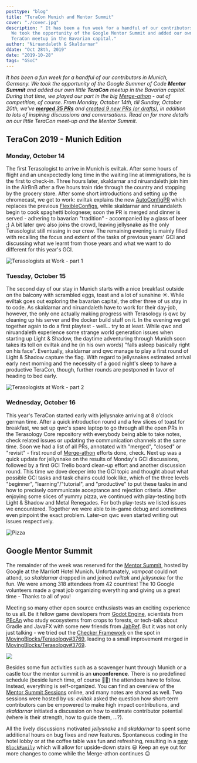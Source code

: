 ```yaml
---
posttype: "blog"
title: "TeraCon Munich and Mentor Summit"
cover: "./cover.jpg"
description: " It has been a fun week for a handful of our contributors in Munich, Germany.
  We took the opportunity of the Google Mentor Summit and added our own little
  TeraCon meetup in the Bavarian capital."
author: "Niruandaleth & Skaldarnar"
ddate: "Oct 28th, 2019"
date: "2019-10-28"
tags: "GSoC"
---
```


_It has been a fun week for a handful of our contributors in Munich, Germany. We took the opportunity of the Google
Summer of Code **Mentor Summit** and added our own little **TeraCon** meetup in the Bavarian capital. During that time,
we played our part in the big [Merge-athon] - out of competition, of course. From Monday, October 14th, till Sunday,
October 20th, we've [**merged 35 PRs**][PRs-merged] and [created 9 new PRs (or drafts)][PRs-created], in addition to
lots of inspiring discussions and conversations. Read on for more details on our little TeraCon meet-up and the Mentor
Summit._

## TeraCon 2019 - Munich Edition

### Monday, October 14

The first Terasologist to arrive in Munich is eviltak. After some hours of flight and an unexpectedly long time in the
waiting line at immigrations, he is the first to check-in. Three hours later, skaldarnar and niruandaleth join him in
the AirBnB after a five hours train ride through the country and stopping by the grocery store. After some short
introductions and setting up the chromecast, we get to work: eviltak explains the new [AutoConfigPR] which replaces the
previous [FlexibleConfigs], while skaldarnar and niruandaleth begin to cook spaghetti bolognese; soon the PR is merged
and dinner is served - adhering to bavarian "tradition" - accompanied by a glass of beer ;) A bit later qwc also joins
the crowd, leaving jellysnake as the only Terasologist still missing in our crew. The remaining evening is mainly filled
with recalling the focus and extent of the tasks of previous years' GCI and discussing what we learnt from those years
and what we want to do different for this year's GCI.

![Terasologists at Work - part 1](munich_group_01.jpg)

### Tuesday, October 15

The second day of our stay in Munich starts with a nice breakfast outside on the balcony with scrambled eggs, toast and
a lot of sunshine ☀️. While eviltak goes out exploring the bavarian capital, the other three of us stay in to code. As
skaldarnar and niruandaleth have to work for their day-job, however, the only one actually making progress with
Terasology is qwc by cleaning up his server and the docker build stuff on it. In the evening we get together again to do
a first playtest - well... try to at least. While qwc and niruandaleth experience some strange world generation issues
when starting up Light & Shadow, the daytime adventuring through Munich soon takes its toll on eviltak and he (in his
own words) "falls asleep basically right on his face". Eventually, skaldarnar and qwc manage to play a first round of
Light & Shadow capture the flag. With regard to jellysnakes estimated arrival early next morning and the necessity of a
good night's sleep to have a productive TeraCon, though, further rounds are postponed in favor of heading to bed early.

![Terasologists at Work - part 2](munich_group_02.jpg )

### Wednesday, October 16

This year's TeraCon started early with jellysnake arriving at 8 o'clock german time. After a quick introduction round
and a few slices of toast for breakfast, we set up qwc's spare laptop to go through all the open PRs in the Terasology
Core repository with everybody being able to take notes, check related issues or updating the communication channels at
the same time. Soon we had a list of all PRs, annotated with "merged", "closed" or "revisit" - first round of
[Merge-athon] efforts done, check. Next up was a quick update for jellysnake on the results of Monday's GCI discussions,
followed by a first GCI Trello board clean-up effort and another discussion round. This time we dove deeper into the GCI
topic and thought about what possible GCI tasks and task chains could look like, which of the three levels "beginner",
"learning"/"tutorial", and "productive" to put these tasks in and how to precisely communicate acceptance and rejection
criteria. After enjoying some slices of yummy pizza, we continued with play-testing both Light & Shadow and Metal
Renegades. For both play-tests we listed issues we encountered. Together we were able to in-game debug and sometimes
even pinpoint the exact problem. Later-on qwc even started writing out issues respectively.

![Pizza](munich_pizza.jpg)


## Google Mentor Summit

The remainder of the week was reserved for the [Mentor Summit], hosted by Google at the Marriott Hotel Munich.
Unfortunately, _vampcat_ could not attend, so _skaldarnar_ dropped in and joined _eviltak_ and _jellysnake_  for the
fun. We were among 318 attendees from 42 countries! The 10 Google volunteers made a great job organizing everything and
giving us a great time - Thanks to all of you!

Meeting so many other open source enthusiasts was an exciting experience to us all. Be it fellow game developers from
[Godot Engine], scientists from [PEcAn] who study ecosystems from crops to forests, or tech-talk about Gradle and JavaFX
with some new friends from [JabRef]. But it was not only just talking - we tried out the [Checker Framework] on the spot
in [MovingBlocks/Terasology#3769], leading to a small improvement merged in [MovingBlocks/Terasology#3769].

![](munich_mentor-summit-stage.jpg)

Besides some fun activities such as a scavenger hunt through Munich or a castle tour the mentor summit is an
**unconference**. There is no predefined schedule (beside lunch time, of course 🍔🥗) the attendees have to follow.
Instead, everything is self-organized. You can find an overview of the [Mentor Summit Sessions] online, and many notes
are shared as well. Two sessions were hosted by us: _eviltak_ asked the question how short-term contributors can be
empowered to make high impact contributions, and _skaldarnar_ initiated a discussion on how to estimate contributor
potential (where is their strength, how to guide them, ...?).

All the lively discussions motivated _jellysnake_ and _skaldarnar_ to spent some additional hours on bug fixes and new
features. Spontaneous coding in the hotel lobby or at the coffee table was fun and refreshing, resulting in a [new
`BlockFamily`][MovingBlocks/Terasology#3771] which will allow for upside-down stairs 😃 Keep an eye out for more changes
to come while the Merge-athon continues 😉

<!-- References -->
[AutoConfigPR]: https://github.com/MovingBlocks/Terasology/pull/3723
[Checker Framework]: https://checkerframework.org/
[DestSol]: http://destinationsol.org/
[FlexibleConfigs]: https://github.com/MovingBlocks/Terasology/issues/2668
[Godot Engine]: https://godotengine.org/
[GSOC]: https://summerofcode.withgoogle.com/
[JabRef]: http://www.jabref.org/
[Mentor Summit Sessions]: https://sites.google.com/view/gsoc-mentorsummit2019/more-info/session-notes
[Mentor Summit]: https://sites.google.com/view/gsoc-mentorsummit2019/home
[Merge-athon]: https://github.com/MovingBlocks/Terasology/issues/3737
[MovingBlocks/Terasology#3769]: https://github.com/MovingBlocks/Terasology/pull/3769
[MovingBlocks/Terasology#3770]: https://github.com/MovingBlocks/Terasology/pull/3770
[MovingBlocks/Terasology#3771]: https://github.com/MovingBlocks/Terasology/pull/3771
[PEcAn]: https://pecanproject.github.io/
[PRs-created]: https://github.com/search?q=org%3AMovingBlocks+org%3ATerasology+is%3Apr+created%3A2019-10-14..2019-10-20+is%3Aopen&type=Issues
[PRs-merged]: https://github.com/search?q=org%3AMovingBlocks+org%3ATerasology+is%3Apr+created%3A2019-10-14..2019-10-20+is%3Amerged&type=Issues
[Terasology Launcher]: https://github.com/MovingBlocks/TerasologyLauncher
[Terasology]: https://terasology.org
[The Terasology Foundation]: https://summerofcode.withgoogle.com/organizations/4777549354237952
